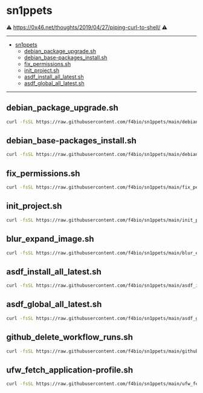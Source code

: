 # sn1ppets

:warning: <https://0x46.net/thoughts/2019/04/27/piping-curl-to-shell/> :warning:

---

<!-- START doctoc generated TOC please keep comment here to allow auto update -->
<!-- DON'T EDIT THIS SECTION, INSTEAD RE-RUN doctoc TO UPDATE -->
- [sn1ppets](#sn1ppets)
  - [debian_package_upgrade.sh](#debian_package_upgradesh)
  - [debian_base-packages_install.sh](#debian_base-packages_installsh)
  - [fix_permissions.sh](#fix_permissionssh)
  - [init_project.sh](#init_projectsh)
  - [asdf_install_all_latest.sh](#asdf_install_all_latestsh)
  - [asdf_global_all_latest.sh](#asdf_global_all_latestsh)

<!-- END doctoc generated TOC please keep comment here to allow auto update -->

---

## debian_package_upgrade.sh

```bash
curl -fsSL https://raw.githubusercontent.com/f4bio/sn1ppets/main/debian_package_upgrade.sh | sudo bash
```

## debian_base-packages_install.sh

```bash
curl -fsSL https://raw.githubusercontent.com/f4bio/sn1ppets/main/debian_base-packages_install.sh | sudo bash
```

## fix_permissions.sh

```bash
curl -fsSL https://raw.githubusercontent.com/f4bio/sn1ppets/main/fix_permissions.sh | sudo bash
```

## init_project.sh

```bash
curl -fsSL https://raw.githubusercontent.com/f4bio/sn1ppets/main/init_project.sh | bash
```

## blur_expand_image.sh

```bash
curl -fsSL https://raw.githubusercontent.com/f4bio/sn1ppets/main/blur_expand_image.sh | sudo bash
```

## asdf_install_all_latest.sh

```bash
curl -fsSL https://raw.githubusercontent.com/f4bio/sn1ppets/main/asdf_install_all_latest.sh | bash
```

## asdf_global_all_latest.sh

```bash
curl -fsSL https://raw.githubusercontent.com/f4bio/sn1ppets/main/asdf_global_all_latest.sh | bash
```

## github_delete_workflow_runs.sh

```bash
curl -fsSL https://raw.githubusercontent.com/f4bio/sn1ppets/main/github_delete_workflow_runs.sh | bash
```

## ufw_fetch_application-profile.sh

```bash
curl -fsSL https://raw.githubusercontent.com/f4bio/sn1ppets/main/ufw_fetch_application-profiles.sh | bash
```
